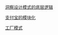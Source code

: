 [洞察设计模式的底层逻辑](https://mp.weixin.qq.com/s/c_zdQEr6r7g0_QgK8vlreA)

[支付宝的模块化](https://mp.weixin.qq.com/s/TTP9IUPdO7VZtRBKElv08A)

[工厂模式](https://mp.weixin.qq.com/s?__biz=MzI3NzE0NjcwMg==&mid=2650124004&idx=1&sn=e81c2be263be6969c38043fa7eedc1e9&chksm=f36bb3c5c41c3ad35c82cc548acf60fa3059c891ac48e80767850f8b757b687e7314fb216e36&mpshare=1&scene=23&srcid=#rd)
